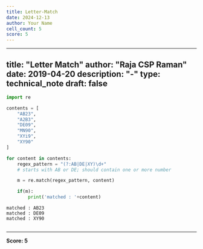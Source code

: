 ```yaml
---
title: Letter-Match
date: 2024-12-13
author: Your Name
cell_count: 5
score: 5
---
```


---
title: "Letter Match"
author: "Raja CSP Raman"
date: 2019-04-20
description: "-"
type: technical_note
draft: false
---

```python
import re
```


```python
contents = [
    "AB23",
    "A2B3", 
    "DE09",
    "MN90",
    "XYi9",
    "XY90"
]
```


```python
for content in contents:
    regex_pattern = "(?:AB|DE|XY)\d+" 
    # starts with AB or DE; should contain one or more number

    m = re.match(regex_pattern, content)

    if(m):
        print('matched : '+content)
```

    matched : AB23
    matched : DE09
    matched : XY90



```python

```


---
**Score: 5**